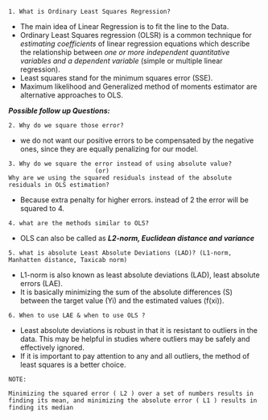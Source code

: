 ```
1. What is Ordinary Least Squares Regression?
```

* The main idea of Linear Regression is to fit the line to the Data.
* Ordinary Least Squares regression (OLSR) is a common technique for *estimating coefficients* of linear regression equations which describe the relationship between *one or more independent quantitative variables and a dependent variable* (simple or multiple linear regression).
* Least squares stand for the minimum squares error (SSE).
* Maximum likelihood and Generalized method of moments estimator are alternative approaches to OLS.

***Possible follow up Questions:***
```
2. Why do we square those error?
```
* we do not want our positive errors to be compensated by the negative ones, since they are equally penalizing for our model.
```
3. Why do we square the error instead of using absolute value?
                        (or)
Why are we using the squared residuals instead of the absolute residuals in OLS estimation?
```
* Because extra penalty for higher errors. instead of 2 the error will be squared to 4.

```
4. what are the methods similar to OLS?
```
* OLS can also be called as ***L2-norm, Euclidean distance and variance***
```
5. what is absolute Least Absolute Deviations (LAD)? (L1-norm, Manhatten distance, Taxicab norm)
```
* L1-norm is also known as least absolute deviations (LAD), least absolute errors (LAE). 
* It is basically minimizing the sum of the absolute differences (S) between the target value (Yi) and the estimated values (f(xi)).
```
6. When to use LAE & when to use OLS ?
```
* Least absolute deviations is robust in that it is resistant to outliers in the data. This may be helpful in studies where outliers may be safely and effectively ignored. 
* If it is important to pay attention to any and all outliers, the method of least squares is a better choice.

```
NOTE:

Minimizing the squared error ( L2 ) over a set of numbers results in finding its mean, and minimizing the absolute error ( L1 ) results in finding its median
```